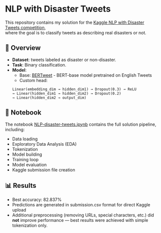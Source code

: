 # NLP with Disaster Tweets

This repository contains my solution for the [Kaggle NLP with Disaster Tweets competition](https://www.kaggle.com/competitions/nlp-getting-started),  
where the goal is to classify tweets as describing real disasters or not.

## 📌 Overview
- **Dataset**: tweets labeled as disaster or non-disaster.
- **Task**: Binary classification.
- **Model**:
  - Base: [BERTweet](https://huggingface.co/vinai/bertweet-base) - BERT-base model pretrained on English Tweets
  - Custom head:
  ```
  Linear(embedding_dim → hidden_dim1) → Dropout(0.3) → ReLU  
  → Linear(hidden_dim1 → hidden_dim2) → Dropout(0.2)  
  → Linear(hidden_dim2 → output_dim)
  ```

## 📘 Notebook
The notebook [NLP-disaster-tweets.ipynb](github.com/MatoKamenicky/NLP-disaster-tweets/blob/main/NLP-disaster-tweets.ipynb) contains the full solution pipeline, including:
- Data loading
- Exploratory Data Analysis (EDA)
- Tokenization
- Model building
- Training loop
- Model evaluation
- Kaggle submission file creation

## 📊 Results
- Best accuracy: 82.837%
- Predictions are generated in submission.csv format for direct Kaggle upload
- Additional preprocessing (removing URLs, special characters, etc.) did **not** improve performance — best results were achieved with simple tokenization only.
